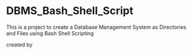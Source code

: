 # DBMS_Bash_Shell_Script

This is a project to create a Database Management System as Directories and Files using Bash Shell Scripting

created by
